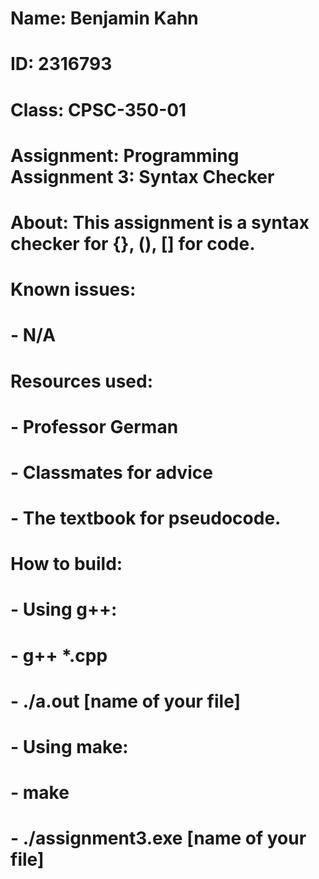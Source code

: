 # Name: Benjamin Kahn
# ID: 2316793
# Class: CPSC-350-01
# Assignment: Programming Assignment 3: Syntax Checker
# About: This assignment is a syntax checker for {}, (), [] for code.
# Known issues:
# - N/A
# Resources used:
# - Professor German
# - Classmates for advice
# - The textbook for pseudocode.
# How to build:
# - Using g++:
#   - g++ *.cpp
#   - ./a.out [name of your file]
# - Using make:
#   - make
#   - ./assignment3.exe [name of your file]
